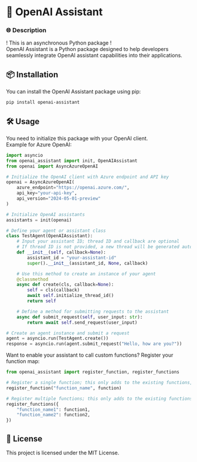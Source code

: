 # 🚀 OpenAI Assistant

### 🌐 Description

! This is an asynchronous Python package !  
OpenAI Assistant is a Python package designed to help developers seamlessly integrate OpenAI assistant capabilities into their applications.

## 📦 Installation

You can install the OpenAI Assistant package using pip:
    
```sh
pip install openai-assistant
```

## 🛠 Usage

You need to initialize this package with your OpenAI client.  
Example for Azure OpenAI:

```python
import asyncio
from openai_assistant import init, OpenAIAssistant
from openai import AsyncAzureOpenAI

# Initialize the OpenAI client with Azure endpoint and API key
openai = AsyncAzureOpenAI(
    azure_endpoint="https://openai.azure.com/",
    api_key="your-api-key",
    api_version="2024-05-01-preview"
)

# Initialize OpenAI assistants
assistants = init(openai)

# Define your agent or assistant class
class TestAgent(OpenAIAssistant):
    # Input your assistant ID; thread ID and callback are optional
    # If thread ID is not provided, a new thread will be generated automatically
    def __init__(self, callback=None):
        assistant_id = "your-assistant-id"
        super().__init__(assistant_id, None, callback)

    # Use this method to create an instance of your agent
    @classmethod
    async def create(cls, callback=None):
        self = cls(callback)
        await self.initialize_thread_id()
        return self

    # Define a method for submitting requests to the assistant
    async def submit_request(self, user_input: str):
        return await self.send_request(user_input)

# Create an agent instance and submit a request
agent = asyncio.run(TestAgent.create())
response = asyncio.run(agent.submit_request("Hello, how are you?"))
```

Want to enable your assistant to call custom functions? Register your function map:

```python
from openai_assistant import register_function, register_functions

# Register a single function; this only adds to the existing functions, not replaces them
register_function("function_name", function)

# Register multiple functions; this only adds to the existing functions, not replaces them
register_functions({
    "function_name1": function1,
    "function_name2": function2,
})
```

## 📜 License

This project is licensed under the MIT License.
